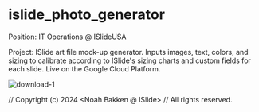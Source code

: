 # islide_photo_generator

Position: IT Operations @ ISlideUSA

Project: ISlide art file mock-up generator. Inputs images, text, colors, and sizing to calibrate according to ISlide's sizing charts and custom fields for each slide. Live on the Google Cloud Platform.






![download-1](https://github.com/user-attachments/assets/25cfc4d7-097b-48ce-8636-31a8a278fe75)

// Copyright (c) 2024 <Noah Bakken @ ISlide> // All rights reserved.
